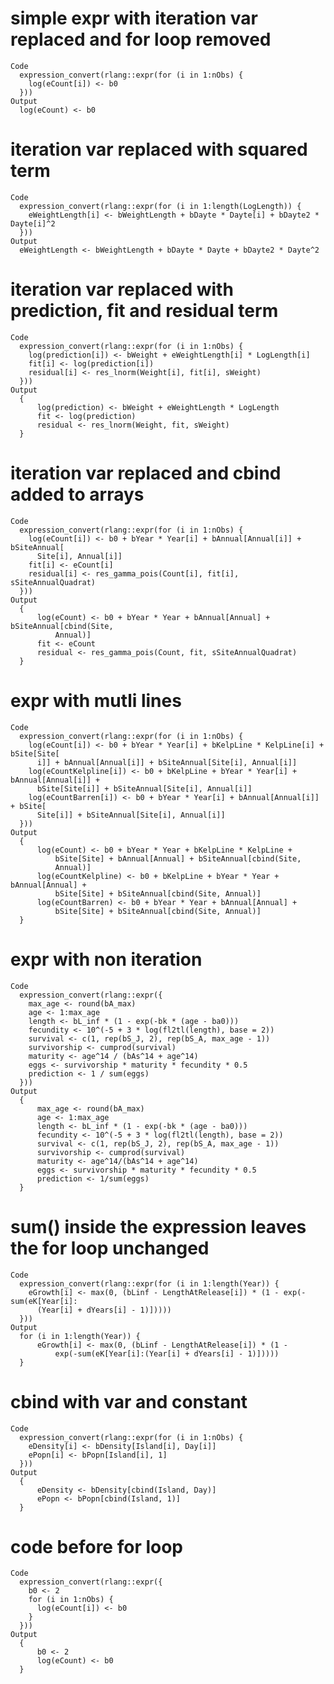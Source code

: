 # simple expr with iteration var replaced and for loop removed

    Code
      expression_convert(rlang::expr(for (i in 1:nObs) {
        log(eCount[i]) <- b0
      }))
    Output
      log(eCount) <- b0

# iteration var replaced with squared term

    Code
      expression_convert(rlang::expr(for (i in 1:length(LogLength)) {
        eWeightLength[i] <- bWeightLength + bDayte * Dayte[i] + bDayte2 * Dayte[i]^2
      }))
    Output
      eWeightLength <- bWeightLength + bDayte * Dayte + bDayte2 * Dayte^2

# iteration var replaced with prediction, fit and residual term 

    Code
      expression_convert(rlang::expr(for (i in 1:nObs) {
        log(prediction[i]) <- bWeight + eWeightLength[i] * LogLength[i]
        fit[i] <- log(prediction[i])
        residual[i] <- res_lnorm(Weight[i], fit[i], sWeight)
      }))
    Output
      {
          log(prediction) <- bWeight + eWeightLength * LogLength
          fit <- log(prediction)
          residual <- res_lnorm(Weight, fit, sWeight)
      }

# iteration var replaced and cbind added to arrays

    Code
      expression_convert(rlang::expr(for (i in 1:nObs) {
        log(eCount[i]) <- b0 + bYear * Year[i] + bAnnual[Annual[i]] + bSiteAnnual[
          Site[i], Annual[i]]
        fit[i] <- eCount[i]
        residual[i] <- res_gamma_pois(Count[i], fit[i], sSiteAnnualQuadrat)
      }))
    Output
      {
          log(eCount) <- b0 + bYear * Year + bAnnual[Annual] + bSiteAnnual[cbind(Site, 
              Annual)]
          fit <- eCount
          residual <- res_gamma_pois(Count, fit, sSiteAnnualQuadrat)
      }

# expr with mutli lines

    Code
      expression_convert(rlang::expr(for (i in 1:nObs) {
        log(eCount[i]) <- b0 + bYear * Year[i] + bKelpLine * KelpLine[i] + bSite[Site[
          i]] + bAnnual[Annual[i]] + bSiteAnnual[Site[i], Annual[i]]
        log(eCountKelpline[i]) <- b0 + bKelpLine + bYear * Year[i] + bAnnual[Annual[i]] +
          bSite[Site[i]] + bSiteAnnual[Site[i], Annual[i]]
        log(eCountBarren[i]) <- b0 + bYear * Year[i] + bAnnual[Annual[i]] + bSite[
          Site[i]] + bSiteAnnual[Site[i], Annual[i]]
      }))
    Output
      {
          log(eCount) <- b0 + bYear * Year + bKelpLine * KelpLine + 
              bSite[Site] + bAnnual[Annual] + bSiteAnnual[cbind(Site, 
              Annual)]
          log(eCountKelpline) <- b0 + bKelpLine + bYear * Year + bAnnual[Annual] + 
              bSite[Site] + bSiteAnnual[cbind(Site, Annual)]
          log(eCountBarren) <- b0 + bYear * Year + bAnnual[Annual] + 
              bSite[Site] + bSiteAnnual[cbind(Site, Annual)]
      }

# expr with non iteration

    Code
      expression_convert(rlang::expr({
        max_age <- round(bA_max)
        age <- 1:max_age
        length <- bL_inf * (1 - exp(-bk * (age - ba0)))
        fecundity <- 10^(-5 + 3 * log(fl2tl(length), base = 2))
        survival <- c(1, rep(bS_J, 2), rep(bS_A, max_age - 1))
        survivorship <- cumprod(survival)
        maturity <- age^14 / (bAs^14 + age^14)
        eggs <- survivorship * maturity * fecundity * 0.5
        prediction <- 1 / sum(eggs)
      }))
    Output
      {
          max_age <- round(bA_max)
          age <- 1:max_age
          length <- bL_inf * (1 - exp(-bk * (age - ba0)))
          fecundity <- 10^(-5 + 3 * log(fl2tl(length), base = 2))
          survival <- c(1, rep(bS_J, 2), rep(bS_A, max_age - 1))
          survivorship <- cumprod(survival)
          maturity <- age^14/(bAs^14 + age^14)
          eggs <- survivorship * maturity * fecundity * 0.5
          prediction <- 1/sum(eggs)
      }

# sum() inside the expression leaves the for loop unchanged

    Code
      expression_convert(rlang::expr(for (i in 1:length(Year)) {
        eGrowth[i] <- max(0, (bLinf - LengthAtRelease[i]) * (1 - exp(-sum(eK[Year[i]:
          (Year[i] + dYears[i] - 1)]))))
      }))
    Output
      for (i in 1:length(Year)) {
          eGrowth[i] <- max(0, (bLinf - LengthAtRelease[i]) * (1 - 
              exp(-sum(eK[Year[i]:(Year[i] + dYears[i] - 1)]))))
      }

# cbind with var and constant

    Code
      expression_convert(rlang::expr(for (i in 1:nObs) {
        eDensity[i] <- bDensity[Island[i], Day[i]]
        ePopn[i] <- bPopn[Island[i], 1]
      }))
    Output
      {
          eDensity <- bDensity[cbind(Island, Day)]
          ePopn <- bPopn[cbind(Island, 1)]
      }

# code before for loop

    Code
      expression_convert(rlang::expr({
        b0 <- 2
        for (i in 1:nObs) {
          log(eCount[i]) <- b0
        }
      }))
    Output
      {
          b0 <- 2
          log(eCount) <- b0
      }

